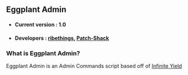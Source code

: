 ## Eggplant Admin

- #### Current version : 1.0
- #### Developers : [ribethings](https://github.com/RibeThings), [Patch-Shack](https://github.com/Patch-Shack)

### What is Eggplant Admin?
Eggplant Admin is an Admin Commands script based off of [Infinite Yield](https://github.com/EdgeIY/infiniteyield/)
